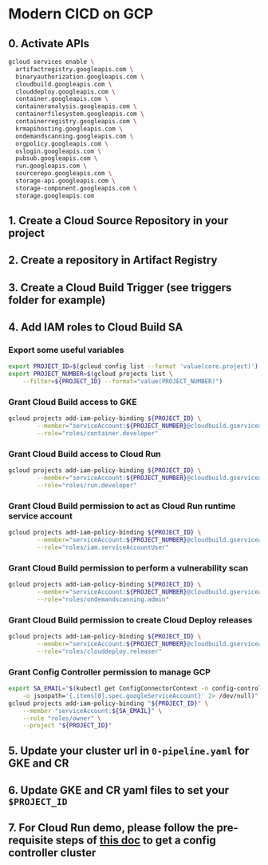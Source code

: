 # Modern CICD on GCP

## 0. Activate APIs

```bash
gcloud services enable \
  artifactregistry.googleapis.com \
  binaryauthorization.googleapis.com \
  cloudbuild.googleapis.com \
  clouddeploy.googleapis.com \
  container.googleapis.com \
  containeranalysis.googleapis.com \
  containerfilesystem.googleapis.com \
  containerregistry.googleapis.com \
  krmapihosting.googleapis.com \
  ondemandscanning.googleapis.com \
  orgpolicy.googleapis.com \
  oslogin.googleapis.com \
  pubsub.googleapis.com \
  run.googleapis.com \
  sourcerepo.googleapis.com \
  storage-api.googleapis.com \
  storage-component.googleapis.com \
  storage.googleapis.com
```

## 1. Create a Cloud Source Repository in your project

## 2. Create a repository in Artifact Registry

## 3. Create a Cloud Build Trigger (see triggers folder for example)

## 4. Add IAM roles to Cloud Build SA
### Export some useful variables
```bash
export PROJECT_ID=$(gcloud config list --format 'value(core.project)')
export PROJECT_NUMBER=$(gcloud projects list \
    --filter=${PROJECT_ID} --format="value(PROJECT_NUMBER)")
```

### Grant Cloud Build access to GKE
```bash
gcloud projects add-iam-policy-binding ${PROJECT_ID} \
        --member="serviceAccount:${PROJECT_NUMBER}@cloudbuild.gserviceaccount.com" \
        --role="roles/container.developer"
```

### Grant Cloud Build access to Cloud Run
```bash
gcloud projects add-iam-policy-binding ${PROJECT_ID} \
        --member="serviceAccount:${PROJECT_NUMBER}@cloudbuild.gserviceaccount.com" \
        --role="roles/run.developer"
```

### Grant Cloud Build permission to act as Cloud Run runtime service account
```bash
gcloud projects add-iam-policy-binding ${PROJECT_ID} \
        --member="serviceAccount:${PROJECT_NUMBER}@cloudbuild.gserviceaccount.com" \
        --role="roles/iam.serviceAccountUser"
```

### Grant Cloud Build permission to perform a vulnerability scan
```bash
gcloud projects add-iam-policy-binding ${PROJECT_ID} \
        --member="serviceAccount:${PROJECT_NUMBER}@cloudbuild.gserviceaccount.com" \
        --role="roles/ondemandscanning.admin"
```

### Grant Cloud Build permission to create Cloud Deploy releases
```bash
gcloud projects add-iam-policy-binding ${PROJECT_ID} \
        --member="serviceAccount:${PROJECT_NUMBER}@cloudbuild.gserviceaccount.com" \
        --role="roles/clouddeploy.releaser"
```

### Grant Config Controller permission to manage GCP
```bash
export SA_EMAIL="$(kubectl get ConfigConnectorContext -n config-control \
    -o jsonpath='{.items[0].spec.googleServiceAccount}' 2> /dev/null)"
gcloud projects add-iam-policy-binding "${PROJECT_ID}" \
    --member "serviceAccount:${SA_EMAIL}" \
    --role "roles/owner" \
    --project "${PROJECT_ID}"
```

## 5. Update your cluster url in `0-pipeline.yaml` for GKE and CR

## 6. Update GKE and CR yaml files to set your `$PROJECT_ID`

## 7. For Cloud Run demo, please follow the pre-requisite steps of [this doc](https://docs.google.com/document/d/1DFunajJsevYhoVg6x3xC8YInzGLkRTLk_TxfpY_esQk/edit#) to get a config controller cluster